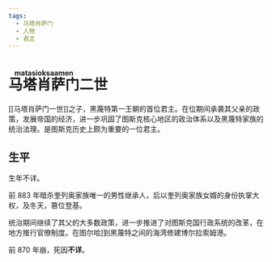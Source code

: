 ```yaml
---
tags:
  - 马塔肖萨门
  - 人物
  - 君主
---
```

# <ruby>马塔肖萨门<rt>matasioksaamen</rt></ruby>二世

[[马塔肖萨门一世]]之子，黑蔑特第一王朝的首位君主。在位期间承袭其父亲的政策，发展帝国的经济，进一步巩固了图斯克核心地区的政治体系以及黑蔑特家族的统治法理。是图斯克历史上颇为重要的一位君主。

## 生平

生年不详。

前 883 年暗杀奎列奥家族唯一的男性继承人，后以奎列奥家族女婿的身份执掌大权，及冬天，篡位登基。

统治期间继续了其父的大多数政策，进一步推进了对图斯克国行政系统的改革，在地方推行官僚制度。在图尔哈]到黑蔑特之间的海湾修建博尔拉索姆港。

前 870 年崩，死因**不详**。

